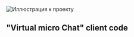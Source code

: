 ![Иллюстрация к проекту](https://media.lpgenerator.ru/images/540751/robot4-320.png)
## "Virtual micro Chat" client code
